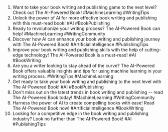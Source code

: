 1. Want to take your book writing and publishing game to the next level? Check out The AI-Powered Book! #MachineLearning #WritingTips
2. Unlock the power of AI for more effective book writing and publishing with this must-read book! #AI #BookPublishing
3. Ready to revolutionize your writing process? The AI-Powered Book can help! #MachineLearning #WritingCommunity
4. Discover how AI can enhance your book writing and publishing journey with The AI-Powered Book! #ArtificialIntelligence #PublishingTips
5. Improve your book writing and publishing skills with the help of cutting-edge technology! The AI-Powered Book is a must-read! #AI #BookWriting
6. Are you a writer looking to stay ahead of the curve? The AI-Powered Book offers valuable insights and tips for using machine learning in your writing process. #WritingTips #MachineLearning
7. Get ready to take your book writing and publishing to the next level with The AI-Powered Book! #AI #BookPublishing
8. Don't miss out on the latest trends in book writing and publishing -- read The AI-Powered Book today! #MachineLearning #WritingCommunity
9. Harness the power of AI to create compelling books with ease! Read The AI-Powered Book now! #ArtificialIntelligence #BookWriting
10. Looking for a competitive edge in the book writing and publishing industry? Look no further than The AI-Powered Book! #AI #PublishingTips
